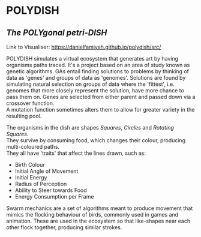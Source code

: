 # POLYDISH
## _The POLYgonal petri-DISH_

Link to Visualiser:
https://danielfamiyeh.github.io/polydish/src/

POLYDISH simulates a virtual ecosystem that generates art by having organisms paths traced.
It's a project based on an area of study known as genetic algorithms.
GAs entail finding solutions to problems by thinking of data as 'genes' and groups of data as 'genomes'.
Solutions are found by simulating natural selection on groups of data where the 'fittest', i.e. genomes that more closely represent the solution, have more chance to pass them on.
Genes are selected from either parent and passed down via a crossover function.<br>
A mutation function sometimes alters them to allow for greater variety in the resulting pool.

The organisms in the dish are shapes _Squares_, _Circles_ and _Rotating Squares_.
<br>They survive by consuming food, which changes their colour, producing multi-coloured paths.
<br>They all have 'traits' that affect the lines drawn, such as:

* Birth Colour
* Initial Angle of Movement
* Initial Energy
* Radius of Perception
* Ability to Steer towards Food
* Energy Consumption per Frame

Swarm mechanics are a set of algorithms meant to produce movement that mimics the flocking behaviour of birds, commonly used in games and animation. These are used in the ecosystem so that like-shapes near each other flock together, producing similar strokes.
